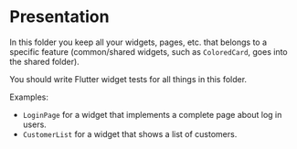 # Presentation

In this folder you keep all your widgets, pages, etc. that belongs to a specific feature (common/shared widgets, such as `ColoredCard`, goes into the shared folder).

You should write Flutter widget tests for all things in this folder.

Examples:

* `LoginPage` for a widget that implements a complete page about log in users.
* `CustomerList` for a widget that shows a list of customers.

